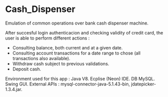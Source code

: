 # Cash_Dispenser
Emulation of common operations over bank cash dispenser machine.

After succesful login authenticacion and checking validity of credit card, the user is able to perform different actions :
* Consulting balance, both current and at a given date.
* Consulting account transactions for a date range to chose (all transactions also available).
* Withdraw cash subject to previous validations.
* Deposit cash.

Environment used for this app :
Java V8.
Ecplise (Neon) IDE.
DB MySQL.
Swing GUI.
External APIs : mysql-connector-java-5.1.43-bin, jdatepicker-1.3.4.jar.


